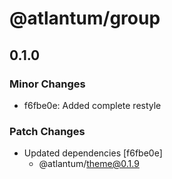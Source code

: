 # @atlantum/group

## 0.1.0
### Minor Changes

- f6fbe0e: Added complete restyle

### Patch Changes

- Updated dependencies [f6fbe0e]
  - @atlantum/theme@0.1.9
